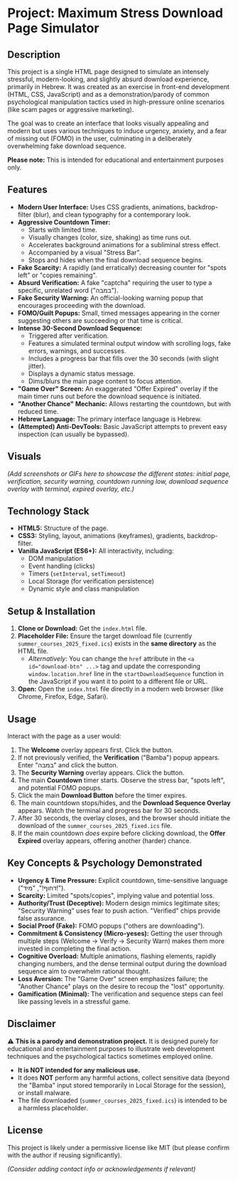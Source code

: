 # Project: Maximum Stress Download Page Simulator

## Description

This project is a single HTML page designed to simulate an intensely stressful, modern-looking, and slightly absurd download experience, primarily in Hebrew. It was created as an exercise in front-end development (HTML, CSS, JavaScript) and as a demonstration/parody of common psychological manipulation tactics used in high-pressure online scenarios (like scam pages or aggressive marketing).

The goal was to create an interface that looks visually appealing and modern but uses various techniques to induce urgency, anxiety, and a fear of missing out (FOMO) in the user, culminating in a deliberately overwhelming fake download sequence.

**Please note:** This is intended for educational and entertainment purposes only.

## Features

* **Modern User Interface:** Uses CSS gradients, animations, backdrop-filter (blur), and clean typography for a contemporary look.
* **Aggressive Countdown Timer:**
    * Starts with limited time.
    * Visually changes (color, size, shaking) as time runs out.
    * Accelerates background animations for a subliminal stress effect.
    * Accompanied by a visual "Stress Bar".
    * Stops and hides when the final download sequence begins.
* **Fake Scarcity:** A rapidly (and erratically) decreasing counter for "spots left" or "copies remaining".
* **Absurd Verification:** A fake "captcha" requiring the user to type a specific, unrelated word ("במבה").
* **Fake Security Warning:** An official-looking warning popup that encourages proceeding with the download.
* **FOMO/Guilt Popups:** Small, timed messages appearing in the corner suggesting others are succeeding or that time is critical.
* **Intense 30-Second Download Sequence:**
    * Triggered after verification.
    * Features a simulated terminal output window with scrolling logs, fake errors, warnings, and successes.
    * Includes a progress bar that fills over the 30 seconds (with slight jitter).
    * Displays a dynamic status message.
    * Dims/blurs the main page content to focus attention.
* **"Game Over" Screen:** An exaggerated "Offer Expired" overlay if the main timer runs out before the download sequence is initiated.
* **"Another Chance" Mechanic:** Allows restarting the countdown, but with reduced time.
* **Hebrew Language:** The primary interface language is Hebrew.
* **(Attempted) Anti-DevTools:** Basic JavaScript attempts to prevent easy inspection (can usually be bypassed).

## Visuals

*(Add screenshots or GIFs here to showcase the different states: initial page, verification, security warning, countdown running low, download sequence overlay with terminal, expired overlay, etc.)*

## Technology Stack

* **HTML5:** Structure of the page.
* **CSS3:** Styling, layout, animations (keyframes), gradients, backdrop-filter.
* **Vanilla JavaScript (ES6+):** All interactivity, including:
    * DOM manipulation
    * Event handling (clicks)
    * Timers (`setInterval`, `setTimeout`)
    * Local Storage (for verification persistence)
    * Dynamic style and class manipulation

## Setup & Installation

1.  **Clone or Download:** Get the `index.html` file.
2.  **Placeholder File:** Ensure the target download file (currently `summer_courses_2025_fixed.ics`) exists in the **same directory** as the HTML file.
    * _Alternatively:_ You can change the `href` attribute in the `<a id="download-btn" ...>` tag and update the corresponding `window.location.href` line in the `startDownloadSequence` function in the JavaScript if you want it to point to a different file or URL.
3.  **Open:** Open the `index.html` file directly in a modern web browser (like Chrome, Firefox, Edge, Safari).

## Usage

Interact with the page as a user would:

1.  The **Welcome** overlay appears first. Click the button.
2.  If not previously verified, the **Verification** ("Bamba") popup appears. Enter "במבה" and click the button.
3.  The **Security Warning** overlay appears. Click the button.
4.  The main **Countdown** timer starts. Observe the stress bar, "spots left", and potential FOMO popups.
5.  Click the main **Download Button** before the timer expires.
6.  The main countdown stops/hides, and the **Download Sequence Overlay** appears. Watch the terminal and progress bar for 30 seconds.
7.  After 30 seconds, the overlay closes, and the browser should initiate the download of the `summer_courses_2025_fixed.ics` file.
8.  If the main countdown *does* expire before clicking download, the **Offer Expired** overlay appears, offering another (harder) chance.

## Key Concepts & Psychology Demonstrated

* **Urgency & Time Pressure:** Explicit countdown, time-sensitive language ("דחוף!", "מיד!").
* **Scarcity:** Limited "spots/copies", implying value and potential loss.
* **Authority/Trust (Deceptive):** Modern design mimics legitimate sites; "Security Warning" uses fear to push action. "Verified" chips provide false assurance.
* **Social Proof (Fake):** FOMO popups ("others are downloading").
* **Commitment & Consistency (Micro-yeses):** Getting the user through multiple steps (Welcome -> Verify -> Security Warn) makes them more invested in completing the final action.
* **Cognitive Overload:** Multiple animations, flashing elements, rapidly changing numbers, and the dense terminal output during the download sequence aim to overwhelm rational thought.
* **Loss Aversion:** The "Game Over" screen emphasizes failure; the "Another Chance" plays on the desire to recoup the "lost" opportunity.
* **Gamification (Minimal):** The verification and sequence steps can feel like passing levels in a stressful game.

## Disclaimer

⚠️ **This is a parody and demonstration project.** It is designed purely for educational and entertainment purposes to illustrate web development techniques and the psychological tactics sometimes employed online.

* **It is NOT intended for any malicious use.**
* It does **NOT** perform any harmful actions, collect sensitive data (beyond the "Bamba" input stored temporarily in Local Storage for the session), or install malware.
* The file downloaded (`summer_courses_2025_fixed.ics`) is intended to be a harmless placeholder.

## License

This project is likely under a permissive license like MIT (but please confirm with the author if reusing significantly).

*(Consider adding contact info or acknowledgements if relevant)*
